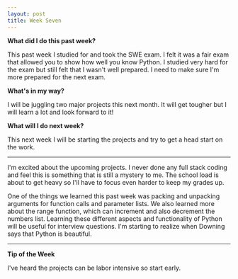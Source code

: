 ```yaml
---
layout: post
title: Week Seven
---
```

<b>What did I do this past week?</b><br>
<p>This past week I studied for and took the SWE exam. I felt it was a fair exam that allowed you to show how well you know Python. I studied very hard for the exam but still felt that I wasn't well prepared. I need to make sure I'm more prepared for the next exam. </p>

<b>What's in my way?</b><br>
<p>I will be juggling two major projects this next month. It will get tougher but I will learn a lot and look forward to it! </p>

<b>What will I do next week?</b><br>
<p>This next week I will be starting the projects and try to get a head start on the work. </p>

<hr>

<p>I'm excited about the upcoming projects. I never done any full stack coding and feel this is something that is still a mystery to me. The school load is about to get heavy so I'll have to focus even harder to keep my grades up. </p>

<p>One of the things we learned this past week was packing and unpacking arguments for function calls and parameter lists. We also learned more about the range function, which can increment and also decrement the numbers list. Learning these different aspects and functionality of Python will be useful for interview questions. I'm starting to realize when Downing says that Python is beautiful.</p>

<p></p>

<hr>

<b>Tip of the Week</b><br>
<p>I've heard the projects can be labor intensive so start early. </p>

